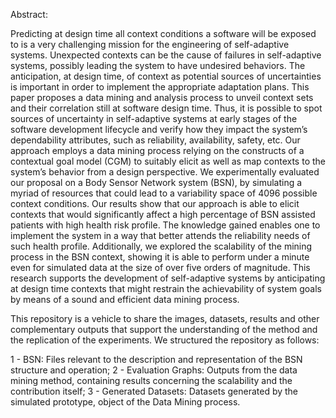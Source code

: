 Abstract:

Predicting at design time all context conditions a software will be exposed to is a very challenging mission for the engineering of self-adaptive systems. Unexpected contexts can be the cause of failures in self-adaptive systems, possibly leading the system to have undesired behaviors. The anticipation, at design time, of context as potential sources of uncertainties is important in order to implement the appropriate adaptation plans. This paper proposes a data mining and analysis process to unveil context sets and their correlation still at software design time. Thus, it is possible to spot sources of uncertainty in self-adaptive systems at early stages of the software development lifecycle and verify how they impact the system’s dependability attributes, such as reliability, availability, safety, etc. Our approach employs a data mining process relying on the constructs of a contextual goal model (CGM) to suitably elicit as well as map contexts to the system’s behavior from a design perspective. We experimentally evaluated our proposal on a Body Sensor Network system (BSN), by simulating a myriad of resources that could lead to a variability space of 4096 possible context conditions. Our results show that our approach is able to elicit contexts that would significantly affect a high percentage of BSN assisted patients with high health risk profile. The knowledge gained enables one to implement the system in a way that better attends the reliability needs of such health profile. Additionally, we explored the scalability of the mining process in the BSN context, showing it is able to perform under a minute even for simulated data at the size of over five orders of magnitude. This research supports the development of self-adaptive systems by anticipating at design time contexts that might restrain the achievability of system goals by means of a sound and efficient data mining process.

This repository is a vehicle to share the images, datasets, results and other complementary outputs that support the understanding of the method and the replication of the experiments. We structured the repository as follows:

1 - BSN: Files relevant to the description and representation of the BSN structure and operation;
2 - Evaluation Graphs: Outputs from the data mining method, containing results concerning the scalability and the contribution itself;
3 - Generated Datasets: Datasets generated by the simulated prototype, object of the Data Mining process.
